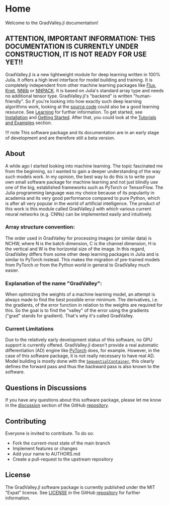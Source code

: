 # Home

Welcome to the GradValley.jl documentation!

## ATTENTION, IMPORTANT INFORMATION: THIS DOCUMENTATION IS CURRENTLY UNDER CONSTRUCTION, IT IS NOT READY FOR USE YET!!

GradValley.jl is a new lightweight module for deep learning written in 100% Julia. It offers a high level interface for model building and training. It is completely independent from other machine learning packages like [Flux](https://github.com/FluxML/Flux.jl), [Knet](https://github.com/denizyuret/Knet.jl), [NNlib](https://github.com/FluxML/NNlib.jl) or [NNPACK](https://github.com/Maratyszcza/NNPACK). It is based on Julia's standard array type and needs no additional tensor type.
GradValley.jl's "backend" is written "human-friendly". So if you're looking into how exactly such deep learning algorithms work, looking at the [source code](https://github.com/jonas208/GradValley.jl/tree/main/src) could also be a good learning resource. See [Learning](@ref) for further information.
To get started, see [Installation](@ref) and [Getting Started](@ref). After that, you could look at the [Tutorials and Examples](@ref) section.

!!! note
    This software package and its documentation are in an early stage of development and are therefore still a beta version.

## About
A while ago I started looking into machine learning. The topic fascinated me from the beginning, so I wanted to gain a deeper understanding of the way such models work. In my opinion, the best way to do this is to write your own small software package for machine learning and not just blindly use one of the big, established frameworks such as PyTorch or TensorFlow. The Julia programming language was my choice because of its popularity in academia and its very good performance compared to pure Python, which is after all very popular in the world of artificial intelligence.
The product of this work is this module called GradValley.jl with which various current neural networks (e.g. CNNs) can be implemented easily and intuitively.

### Array structure convention:
The order used in GradValley for processing images (or similar data) is NCHW, where N is the batch dimension, C is the channel dimension, H is the vertical and W is the horizontal size of the image. In this regard, GradValley differs from some other deep learning packages in Julia and is similar to PyTorch instead. This makes the migration of pre-trained models from PyTorch or from the Python world in general to GradValley much easier.

### Explanation of the name "GradValley":
When optimizing the weights of a machine learning model, an attempt is always made to find the best possible error minimum. The derivatives, i.e. the gradients, of the error function in relation to the weights are required for this. So the goal is to find the "valley" of the error using the gradients ("grad" stands for gradient). That's why it's called GradValley.

### Current Limitations
Due to the relatively early development status of this software, no GPU support is currently offered. GradValley.jl doesn't provide a real automatic differentiation (AD) engine like [PyTorch](https://pytorch.org/) does, for example. However, in the case of this software package, it is not really necessary to have real AD. Model building is mostly done with the [`SequentialContainer`](@ref), this clearly defines the forward pass and thus the backward pass is also known to the software.

## Questions in Discussions
If you have any questions about this software package, please let me know in the [discussion](https://github.com/jonas208/GradValley.jl/discussions) section of the GitHub [repository](https://github.com/jonas208/GradValley.jl).

## Contributing
Everyone is invited to contribute. To do so:

- Fork the current-most state of the main branch
- Implement features or changes
- Add your name to AUTHORS.md
- Create a pull-request to the upstream repository

## License
The GradValley.jl software package is currently published under the MIT "Expat" license. See [LICENSE](https://github.com/jonas208/GradValley.jl/blob/main/LICENSE) in the GitHub [repository](https://github.com/jonas208/GradValley.jl) for further information.